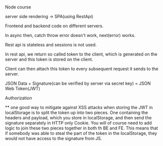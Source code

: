 Node course

server side rendering -> SPA(using RestApi)

Frontend and backend code on different servers.

In async then, catch throw error doesn't work, next(error) works.

Rest api is stateless and sessions is not used.

In rest api, we return so called token to the client, which is generated on the server and this token is stored on the client.

Client can then attach this token to every subsequent request it sends to the server. 

JSON Data + Signature(can be verified by server via secret key) = JSON Web Token(JWT)

Authorization


**
one good way to mitigate against XSS attacks when storing the JWT in localStorage is to split the token up into two pieces. One containing the headers and payload, which you store in localStorage, and then send the signature separately in HTTP only Cookie. You will of course need to add logic to join these two pieces together in both th BE and FE. This means that if somebody was able to steal the part of the token in the localStorage, they would not have access to the signature from JS. 